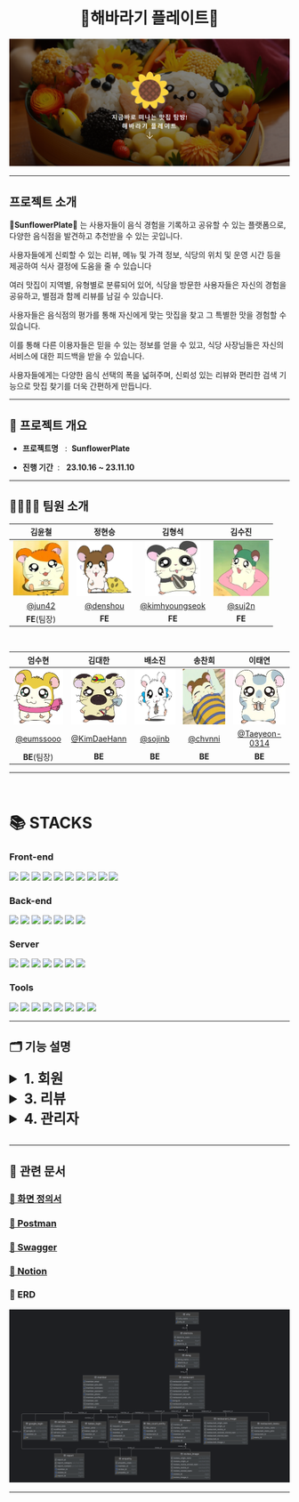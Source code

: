 <h1 align="center">🔆해바라기 플레이트🔆</h1>
<p align="center">
  <img src="\images\common\logo.png">
<br>

-------------
## 프로젝트 소개

 **🔆SunflowerPlate🔆** 는 사용자들이 음식 경험을 기록하고 공유할 수 있는 플랫폼으로, 다양한 음식점을 발견하고 추천받을 수 있는 곳입니다.

사용자들에게 신뢰할 수 있는 리뷰, 메뉴 및 가격 정보, 식당의 위치 및 운영 시간 등을 제공하여 식사 결정에 도움을 줄 수 있습니다

여러 맛집이 지역별, 유형별로 분류되어 있어, 식당을 방문한 사용자들은 자신의 경험을 공유하고, 별점과 함께 리뷰를 남길 수 있습니다.

사용자들은 음식점의 평가를 통해 자신에게 맞는 맛집을 찾고 그 특별한 맛을 경험할 수 있습니다.

이를 통해 다른 이용자들은 믿을 수 있는 정보를 얻을 수 있고, 식당 사장님들은 자신의 서비스에 대한 피드백을 받을 수 있습니다.

사용자들에게는 다양한 음식 선택의 폭을 넓혀주며, 신뢰성 있는 리뷰와 편리한 검색 기능으로 맛집 찾기를 더욱 간편하게 만듭니다.

-------------
## 🚩 프로젝트 개요

* **프로젝트명** &nbsp; :&nbsp;
**SunflowerPlate**

* **진행 기간** &nbsp;: &nbsp; 
**23.10.16 ~ 23.11.10**
-------------

## 👨‍👩‍👧‍👦 팀원 소개
| 김윤철 | 정현승 | 김형석 | 김수진 | 
| :---: | :---: | :---: | :---: | 
| <img alt="김윤철" src="./images/member/김윤철.jpeg" height="100" width="100"> | <img alt="정현승" src="./images/member/정현승.png" height="100" width="100"> | <img alt="김형석" src="./images/member/김형석.jpeg" height="100" width="100"> | <img alt="김수진" src="./images/member/김수진.jpeg" height="100" width="100"> 
| [@jun42](https://github.com/jun42) | [@denshou](https://github.com/denshou) | [@kimhyoungseok](https://github.com/kimhyoungseok) | [@suj2n](https://github.com/suj2n) |
| **FE**(팀장) | **FE** | **FE** | **FE** |

<br>

| 엄수현 | 김대한 | 배소진 | 송찬희 | 이태연 |
| :---: | :---: | :---: | :---: | :---: |
| <img alt="엄수현" src="./images/member/엄수현.webp" height="100" width="100"> | <img alt="김대한" src="./images/member/김대한.png" height="100" width="100"> | <img alt="배소진" src="./images/member/배소진.png" height="100" width="100"> | <img alt="송찬희" src="./images/member/송찬희.png" height="100" width="100"> | <img alt="이태연" src="./images/member/이태연.png" height="100" width="100"> |
| [@eumssooo](https://github.com/eumssooo) | [@KimDaeHann](https://github.com/KimDaeHann) | [@sojinb](https://github.com/sojinb) | [@chvnni](https://github.com/chvnni) | [@Taeyeon-0314](https://github.com/Taeyeon-0314) |
| **BE**(팀장) | **BE** | **BE** | **BE** | **BE** | **BE** |

-------------

</br>

<div align=Left><h1>📚 STACKS</h1></div>

<div align=left>

### Front-end 
<img src="https://img.shields.io/badge/react-61DAFB?style=for-the-badge&logo=react&logoColor=black">
<img src="https://img.shields.io/badge/vue.js-4FC08D?style=for-the-badge&logo=vue.js&logoColor=white">
<img src="https://img.shields.io/badge/html5-E34F26?style=for-the-badge&logo=html5&logoColor=white">
<img src="https://img.shields.io/badge/css-1572B6?style=for-the-badge&logo=css3&logoColor=white">
<img src="https://img.shields.io/badge/javascript-F7DF1E?style=for-the-badge&logo=javascript&logoColor=black">
<img src="https://img.shields.io/badge/typescript-3178C6?style=for-the-badge&logo=typescript&logoColor=white">
<img src="https://img.shields.io/badge/axios-5A29E4?style=for-the-badge&logo=axios&logoColor=white">
<img src="https://img.shields.io/badge/Redux Toolkit-764ABC?style=for-the-badge&logo=redux&logoColor=white">
<img src="https://img.shields.io/badge/styled Components-DB7093?style=for-the-badge&logo=styledcomponents&logoColor=white">
<img src="https://img.shields.io/badge/reactrouter-CA4245?style=for-the-badge&logo=reactrouter&logoColor=white">
</div>

<div align=left>

### Back-end
<img src="https://img.shields.io/badge/java-007396?style=for-the-badge&logo=java&logoColor=white">
<img src="https://img.shields.io/badge/spring Boot-6DB33F?style=for-the-badge&logo=springboot&logoColor=white">
<img src="https://img.shields.io/badge/spring Security-6db33f?style=for-the-badge&logo=springsecurity&logoColor=white">
<img src="https://img.shields.io/badge/gradle-02303A?style=for-the-badge&logo=gradle&logoColor=white">
<img src="https://img.shields.io/badge/JWT-000000?style=for-the-badge&logo=jsonwebtokens&logoColor=white">
<img src="https://img.shields.io/badge/mysql-4479A1?style=for-the-badge&logo=mysql&logoColor=white">
<img src="https://img.shields.io/badge/kakaoLoginAPI-FFCD00?style=for-the-badge&logo=kakao&logoColor=white">
</div>

<div align=left>

### Server
<img src="https://img.shields.io/badge/amazon ec2-FF9900?style=for-the-badge&logo=amazonec2&logoColor=white">
<img src="https://img.shields.io/badge/amazon s3-569A31?style=for-the-badge&logo=amazons3&logoColor=white">
<img src="https://img.shields.io/badge/amazon Route53-8C4FFF?style=for-the-badge&logo=amazonroute53&logoColor=white">
<img src="https://img.shields.io/badge/CloudFront-232F3E?style=for-the-badge&logo=amazonaws&logoColor=white">
<img src="https://img.shields.io/badge/CodeDeploy-E7157B?style=for-the-badge&logo=awsorganizations&logoColor=white">
<img src="https://img.shields.io/badge/docker-2496ED?style=for-the-badge&logo=docker&logoColor=white">
<img src="https://img.shields.io/badge/nginx-009639?style=for-the-badge&logo=nginx&logoColor=white">
</div>
<div align=left>

### Tools
<img src="https://img.shields.io/badge/github-181717?style=for-the-badge&logo=github&logoColor=white">
<img src="https://img.shields.io/badge/git-F05032?style=for-the-badge&logo=git&logoColor=white">
<img src="https://img.shields.io/badge/git actions-181717?style=for-the-badge&logo=github&logoColor=white">
<img src="https://img.shields.io/badge/IntelliJ-181717?style=for-the-badge&logo=IntelliJ IDEA&logoColor=white">
<img src="https://img.shields.io/badge/Notion-000000?style=for-the-badge&logo=Notion&logoColor=white">
<img src="https://img.shields.io/badge/discord-5865F2?style=for-the-badge&logo=discord&logoColor=white">
<img src="https://img.shields.io/badge/Postman-FF6C37?style=for-the-badge&logo=Postman&logoColor=white">
<img src="https://img.shields.io/badge/VSCODE-007ACC?style=for-the-badge&logo=visualstudiocode&logoColor=white">
</div>

-------------

## 🗂️ 기능 설명
<details>
<summary style="font-weight:bold; font-size: 25px">1. 회원 </summary>
<div dir="auto">

<br>

<p style="font-weight:bold; font-size: 20px;">🌟FE🌟</p>


<p style="font-weight:bold; font-size: 20px;">🌟BE🌟</p>

* <p style="font-weight:bold; font-size: 15px; display: contents;">로그인</p>

  - 기본 로그인 : 아이디와 비밀번호를 입력받아 로그인 처리  
  - 소셜 로그인 : 카카오 로그인(기본로그인 연동)
    + 소셜 로그인 시 연동된 계정이 있는지 확인 / 없을시 기본로그인 요청
    + 연동된 계정이 있을경우 로그인 처리
* <p style="font-weight:bold; font-size: 15px; display: contents;"> JWT : 고유 토큰 활용을 통한 유저 인증 강화</p>

    - 서버에서 토큰을 발급하여 기본로그인 / 소셜 로그인에 관계 없이 회원 관리
      + accessToken은 body에 refreshToken은 쿠키에 HttpOnly,Secure 설정하여 넘김
    - accessToken 30분, refreshToken 2주의 기간 설정
* <p style="font-weight:bold; font-size: 15px; display: contents;">회원가입</p>

    - 이메일 , 비밀번호 , 닉네임 , 전화번호를 입력받음
      + 이메일 / 닉네임 / 전화번호는 Unique해야함
      + 이메일 / 닉네임 중복체크 구현
      + 회원가입시 기본이미지가 프로필이미지로 지정됨
* <p style="font-weight:bold; font-size: 15px; display: contents;">회원수정</p>

  - 닉네임 , 비밀번호 , 닉네임 , 전화번호 , 프로필사진 변경 가능
    + 이미지는 원본과 썸네일용 리사이징된 이미지가 S3에 저장됨 

* <p style="font-weight:bold; font-size: 15px; display: contents;">회원탈퇴</p>

  - 회원탈퇴시 DB 물리적삭제가 아닌 논리적삭제로 회원상태 탈퇴로 전환함
* <p style="font-weight:bold; font-size: 15px; display: contents;">로그아웃</p>

  - 쿠키에 refreshToken 값을 null로 변경함에 따른 보안 강화
* <p style="font-weight:bold; font-size: 15px; display: contents;">토큰갱신</p>

  - refreshToken 값을 이용한 accessToken, refreshToken 갱신


</div>
</details>

<details>
<summary style="font-weight:bold; font-size: 25px">3. 리뷰 </summary>
<div dir="auto">

<br>

<p style="font-weight:bold; font-size: 20px;">🌟FE🌟</p>


<p style="font-weight:bold; font-size: 20px;">🌟BE🌟</p>

* <p style="font-weight:bold; font-size: 15px; display: contents;">리뷰 등록</p>

  - 식당에 대한 리뷰, 별점과 함께 AWS S3을 이용한 이미지 업로드 기능으로 리뷰 이미지 등록
    + 이미지는 원본과 썸네일용 리사이징된 이미지가 S3에 저장됨 
* <p style="font-weight:bold; font-size: 15px; display: contents;">리뷰 공감</p>

  - 게시글 좋아요 기능 (토글 방식)
   + 첫 좋아요 실행 → true 생성
   + 다시 눌렀을 때 false 로 반환 , 다시 누르면 true 값으로 반환
* <p style="font-weight:bold; font-size: 15px; display: contents;">리뷰 신고</p>

  - 신고 시 관리자쪽에서 리스트 조회 가능
* <p style="font-weight:bold; font-size: 15px; display: contents;">식당 정보 수정 요청 / 폐업 신고 접수</p>

  - 식당 정보 수정 요청 / 폐업 신고 접수 할 시 관리자쪽에서 리스트 조회 가능

</div>
</details>

<details>
<summary style="font-weight:bold; font-size: 25px">4. 관리자 </summary>
<div dir="auto">

<br>

<p style="font-weight:bold; font-size: 20px;">🌟FE🌟</p>


<p style="font-weight:bold; font-size: 20px;">🌟BE🌟</p>

* <p style="font-weight:bold; font-size: 15px; display: contents;">리뷰 신고 확인</p>

  - 신고 된 리뷰 리스트 조회 가능
* <p style="font-weight:bold; font-size: 15px; display: contents;">식당 정보 수정 / 폐업신고 확인</p>

  - 식당 정보 수정 / 폐업신고 확인
* <p style="font-weight:bold; font-size: 15px; display: contents;">리뷰 삭제</p>

  - 리뷰 삭제 시 reviewId에 해당하는 리뷰 공감 삭제
     + 원본과 썸네일용 리사이징된 이미지 S3에서 삭제됨 
</div>
</details>
<br>

-------------
## 📑 관련 문서
### [📌 화면 정의서](https://www.figma.com/file/e3paVBtBglXUo5waHjB6nr/Untitled?type=design&node-id=203-412&mode=design&t=lNjcg7qHYKyrYkNP-0)
### [📌 Postman](https://documenter.getpostman.com/view/27578000/2s9YXiaNJj)
### [📌 Swagger](https://www.sunflowerplate.store/swagger-ui/index.html)
### [📌 Notion](https://spice-tadpole-1ff.notion.site/Sunflower-Plate-0dfda02077494a57bc5fac08fc635f17?pvs=4)
### 📌 ERD
<img src="\images\sunflowerplate.png">

-------------